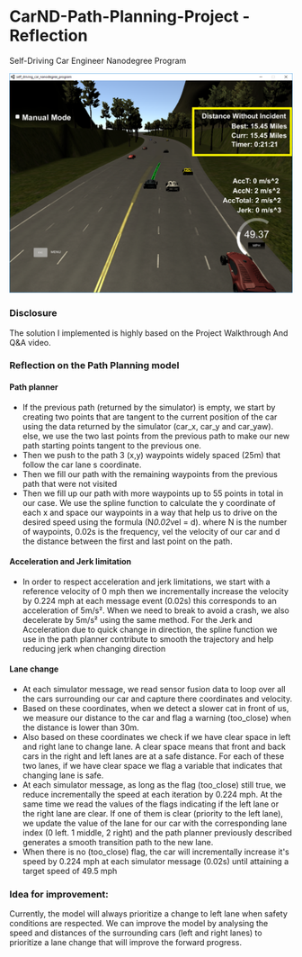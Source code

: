 # CarND-Path-Planning-Project - Reflection
Self-Driving Car Engineer Nanodegree Program

<p align="center">
	<img src="https://github.com/SamH1/CarND-Path-Planning-Project/blob/master/15miles.PNG">
</p>

### Disclosure
The solution I implemented is highly based on the Project Walkthrough And Q&A video.

### Reflection on the Path Planning model
#### Path planner

- If the previous path (returned by the simulator) is empty, we start by creating two points that are tangent to the current position of the car using the data returned by the simulator (car_x, car_y and car_yaw). else, we use the two last points from the previous path to make our new path starting points tangent to the previous one.
- Then we push to the path 3 (x,y) waypoints widely spaced (25m) that follow the car lane s coordinate.
- Then we fill our path with the remaining waypoints from the previous path that were not visited
- Then we fill up our path with more waypoints up to 55 points in total in our case. We use the spline function to calculate the y coordinate of each x and space our waypoints in a way that help us to drive on the desired speed using the formula (N*0.02*vel = d). where N is the number of waypoints, 0.02s is the frequency, vel the velocity of our car and d the distance between the first and last point on the path. 

#### Acceleration and Jerk limitation
- In order to respect acceleration and  jerk limitations, we start with a reference velocity of 0 mph then we incrementally increase the velocity by 0.224 mph at each message event (0.02s) this corresponds to an acceleration of 5m/s². When we need to break to avoid a crash, we also decelerate by 5m/s² using the same method. For the Jerk and Acceleration due to quick change in direction, the spline function we use in the path planner contribute to smooth the trajectory and help reducing jerk when changing direction

#### Lane change
- At each simulator message, we read sensor fusion data to loop over all the cars surrounding our car and capture there coordinates and velocity.
- Based on these coordinates, when we detect a slower cat in front of us, we measure our distance to the car and flag a warning (too_close) when the distance is lower than 30m.
- Also based on these coordinates we check if we have clear space in left and right lane to change lane. A clear space means that front and back cars in the right and left lanes are at a safe distance. For each of these two lanes, if we have clear space we flag a variable that indicates that changing lane is safe. 
- At each simulator message, as long as the flag (too_close) still true, we reduce incrementally the speed at each iteration by 0.224 mph. At the same time we read the values of the flags indicating if the left lane or the right lane are clear. If one of them is clear (priority to the left lane), we update the value of the lane for our car with the corresponding lane index (0 left. 1 middle, 2 right) and the path planner previously described generates a smooth transition path to the new lane.
- When there is no (too_close) flag, the car will incrementally increase it's speed by 0.224 mph at each simulator message (0.02s) until attaining a target speed of 49.5 mph

### Idea for improvement:
Currently, the model will always prioritize a change to left lane when safety conditions are respected. We can improve the model by analysing the speed and distances of the surrounding cars (left and right lanes) to prioritize a lane change that will improve the forward progress. 





